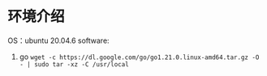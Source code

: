 # 环境介绍

OS：ubuntu 20.04.6
software: 
1. go `wget -c https://dl.google.com/go/go1.21.0.linux-amd64.tar.gz -O - | sudo tar -xz -C /usr/local`
